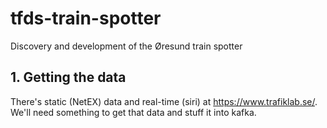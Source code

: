 # tfds-train-spotter
Discovery and development of the Øresund train spotter

## 1. Getting the data
There's static (NetEX) data and real-time (siri) at https://www.trafiklab.se/.
We'll need something to get that data and stuff it into kafka.


